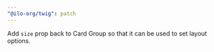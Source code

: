 ```yaml
---
"@ilo-org/twig": patch
---
```


Add `size` prop back to Card Group so that it can be used to set layout options.

